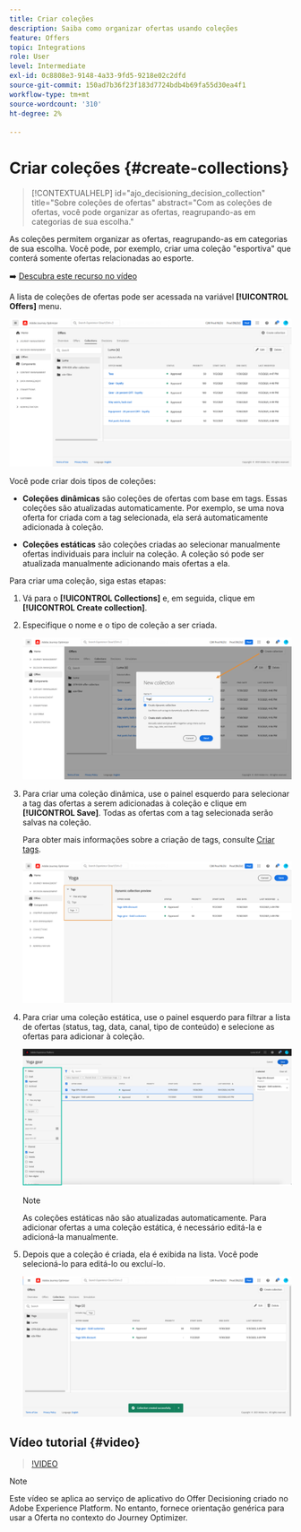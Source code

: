 ```yaml
---
title: Criar coleções
description: Saiba como organizar ofertas usando coleções
feature: Offers
topic: Integrations
role: User
level: Intermediate
exl-id: 0c8808e3-9148-4a33-9fd5-9218e02c2dfd
source-git-commit: 150ad7b36f23f183d7724bdb4b69fa55d30ea4f1
workflow-type: tm+mt
source-wordcount: '310'
ht-degree: 2%

---
```


# Criar coleções {#create-collections}

>[!CONTEXTUALHELP]
>id="ajo_decisioning_decision_collection"
>title="Sobre coleções de ofertas"
>abstract="Com as coleções de ofertas, você pode organizar as ofertas, reagrupando-as em categorias de sua escolha."

As coleções permitem organizar as ofertas, reagrupando-as em categorias de sua escolha. Você pode, por exemplo, criar uma coleção &quot;esportiva&quot; que conterá somente ofertas relacionadas ao esporte.

➡️ [Descubra este recurso no vídeo](#video)

A lista de coleções de ofertas pode ser acessada na variável **[!UICONTROL Offers]** menu.

![](../assets/collections_list.png)

Você pode criar dois tipos de coleções:

* **Coleções dinâmicas** são coleções de ofertas com base em tags. Essas coleções são atualizadas automaticamente. Por exemplo, se uma nova oferta for criada com a tag selecionada, ela será automaticamente adicionada à coleção.

* **Coleções estáticas** são coleções criadas ao selecionar manualmente ofertas individuais para incluir na coleção. A coleção só pode ser atualizada manualmente adicionando mais ofertas a ela.

Para criar uma coleção, siga estas etapas:

1. Vá para o **[!UICONTROL Collections]** e, em seguida, clique em **[!UICONTROL Create collection]**.

1. Especifique o nome e o tipo de coleção a ser criada.

   ![](../assets/collection_create.png)

1. Para criar uma coleção dinâmica, use o painel esquerdo para selecionar a tag das ofertas a serem adicionadas à coleção e clique em **[!UICONTROL Save]**. Todas as ofertas com a tag selecionada serão salvas na coleção.

   Para obter mais informações sobre a criação de tags, consulte [Criar tags](../offer-library/creating-tags.md).

   ![](../assets/dynamic_collection.png)

1. Para criar uma coleção estática, use o painel esquerdo para filtrar a lista de ofertas (status, tag, data, canal, tipo de conteúdo) e selecione as ofertas para adicionar à coleção.

   ![](../assets/static_collection.png)

   >[!NOTE]
   >
   >As coleções estáticas não são atualizadas automaticamente. Para adicionar ofertas a uma coleção estática, é necessário editá-la e adicioná-la manualmente.

1. Depois que a coleção é criada, ela é exibida na lista. Você pode selecioná-lo para editá-lo ou excluí-lo.

   ![](../assets/collection_created.png)

## Vídeo tutorial {#video}

>[!VIDEO](https://video.tv.adobe.com/v/329376?quality=12)

>[!NOTE]
>
>Este vídeo se aplica ao serviço de aplicativo do Offer Decisioning criado no Adobe Experience Platform. No entanto, fornece orientação genérica para usar a Oferta no contexto do Journey Optimizer.
